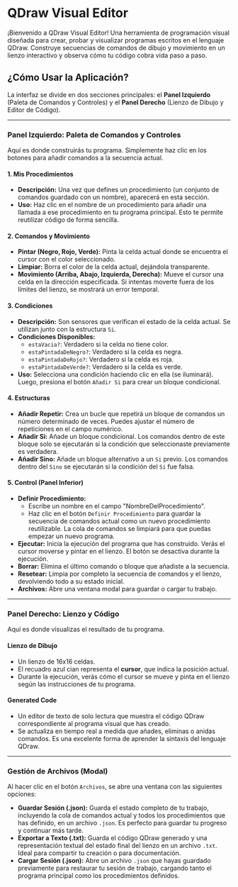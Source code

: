 # QDraw Visual Editor

¡Bienvenido a QDraw Visual Editor! Una herramienta de programación visual diseñada para crear, probar y visualizar programas escritos en el lenguaje QDraw. Construye secuencias de comandos de dibujo y movimiento en un lienzo interactivo y observa cómo tu código cobra vida paso a paso.

## ¿Cómo Usar la Aplicación?

La interfaz se divide en dos secciones principales: el **Panel Izquierdo** (Paleta de Comandos y Controles) y el **Panel Derecho** (Lienzo de Dibujo y Editor de Código).

---

### Panel Izquierdo: Paleta de Comandos y Controles

Aquí es donde construirás tu programa. Simplemente haz clic en los botones para añadir comandos a la secuencia actual.

#### 1. Mis Procedimientos
- **Descripción:** Una vez que defines un procedimiento (un conjunto de comandos guardado con un nombre), aparecerá en esta sección.
- **Uso:** Haz clic en el nombre de un procedimiento para añadir una llamada a ese procedimiento en tu programa principal. Esto te permite reutilizar código de forma sencilla.

#### 2. Comandos y Movimiento
- **Pintar (Negro, Rojo, Verde):** Pinta la celda actual donde se encuentra el cursor con el color seleccionado.
- **Limpiar:** Borra el color de la celda actual, dejándola transparente.
- **Movimiento (Arriba, Abajo, Izquierda, Derecha):** Mueve el cursor una celda en la dirección especificada. Si intentas moverte fuera de los límites del lienzo, se mostrará un error temporal.

#### 3. Condiciones
- **Descripción:** Son sensores que verifican el estado de la celda actual. Se utilizan junto con la estructura `Si`.
- **Condiciones Disponibles:**
  - `estaVacia?`: Verdadero si la celda no tiene color.
  - `estaPintadaDeNegro?`: Verdadero si la celda es negra.
  - `estaPintadaDeRojo?`: Verdadero si la celda es roja.
  - `estaPintadaDeVerde?`: Verdadero si la celda es verde.
- **Uso:** Selecciona una condición haciendo clic en ella (se iluminará). Luego, presiona el botón `Añadir Si` para crear un bloque condicional.

#### 4. Estructuras
- **Añadir Repetir:** Crea un bucle que repetirá un bloque de comandos un número determinado de veces. Puedes ajustar el número de repeticiones en el campo numérico.
- **Añadir Si:** Añade un bloque condicional. Los comandos dentro de este bloque solo se ejecutarán si la condición que seleccionaste previamente es verdadera.
- **Añadir Sino:** Añade un bloque alternativo a un `Si` previo. Los comandos dentro del `Sino` se ejecutarán si la condición del `Si` fue falsa.

#### 5. Control (Panel Inferior)
- **Definir Procedimiento:**
  - Escribe un nombre en el campo "NombreDelProcedimiento".
  - Haz clic en el botón `Definir Procedimiento` para guardar la secuencia de comandos actual como un nuevo procedimiento reutilizable. La cola de comandos se limpiará para que puedas empezar un nuevo programa.
- **Ejecutar:** Inicia la ejecución del programa que has construido. Verás el cursor moverse y pintar en el lienzo. El botón se desactiva durante la ejecución.
- **Borrar:** Elimina el último comando o bloque que añadiste a la secuencia.
- **Resetear:** Limpia por completo la secuencia de comandos y el lienzo, devolviendo todo a su estado inicial.
- **Archivos:** Abre una ventana modal para guardar o cargar tu trabajo.

---

### Panel Derecho: Lienzo y Código

Aquí es donde visualizas el resultado de tu programa.

#### Lienzo de Dibujo
- Un lienzo de 16x16 celdas.
- El recuadro azul cian representa el **cursor**, que indica la posición actual.
- Durante la ejecución, verás cómo el cursor se mueve y pinta en el lienzo según las instrucciones de tu programa.

#### Generated Code
- Un editor de texto de solo lectura que muestra el código QDraw correspondiente al programa visual que has creado.
- Se actualiza en tiempo real a medida que añades, eliminas o anidas comandos. Es una excelente forma de aprender la sintaxis del lenguaje QDraw.

---

### Gestión de Archivos (Modal)

Al hacer clic en el botón `Archivos`, se abre una ventana con las siguientes opciones:

- **Guardar Sesión (.json):** Guarda el estado completo de tu trabajo, incluyendo la cola de comandos actual y todos los procedimientos que has definido, en un archivo `.json`. Es perfecto para guardar tu progreso y continuar más tarde.
- **Exportar a Texto (.txt):** Guarda el código QDraw generado y una representación textual del estado final del lienzo en un archivo `.txt`. Ideal para compartir tu creación o para documentación.
- **Cargar Sesión (.json):** Abre un archivo `.json` que hayas guardado previamente para restaurar tu sesión de trabajo, cargando tanto el programa principal como los procedimientos definidos.
